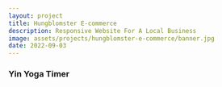 ```yaml
---
layout: project
title: Hungblomster E-commerce
description: Responsive Website For A Local Business
image: assets/projects/hungblomster-e-commerce/banner.jpg
date: 2022-09-03
---
```


### Yin Yoga Timer